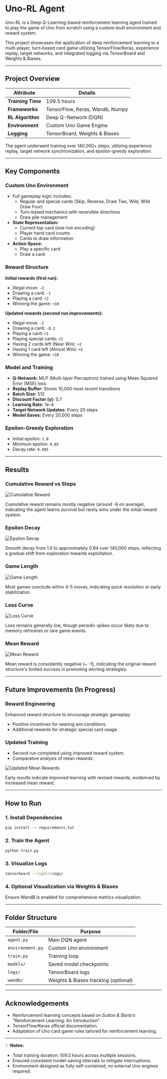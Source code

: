 # Uno-RL Agent

Uno-RL is a Deep Q-Learning-based reinforcement learning agent trained to play the game of Uno from scratch using a custom-built environment and reward system.

This project showcases the application of deep reinforcement learning to a multi-player, turn-based card game utilizing TensorFlow/Keras, experience replay, target networks, and integrated logging via TensorBoard and Weights & Biases.

---

## Project Overview

| Attribute       | Details                         |
|-----------------|---------------------------------|
| **Training Time** | 109.5 hours                  |
| **Frameworks**    | TensorFlow, Keras, Wandb, Numpy |
| **RL Algorithm**  | Deep Q-Network (DQN)           |
| **Environment**   | Custom Uno Game Engine         |
| **Logging**       | TensorBoard, Weights & Biases  |

The agent underwent training over 140,000+ steps, utilizing experience replay, target network synchronization, and epsilon-greedy exploration.

---

## Key Components

### Custom Uno Environment
- Full gameplay logic includes:
  - Regular and special cards (Skip, Reverse, Draw Two, Wild, Wild Draw Four)
  - Turn-based mechanics with reversible directions
  - Draw pile management
- **State Representation:**
  - Current top card (one-hot encoding)
  - Player hand card counts
  - Cards to draw information
- **Action Space:**
  - Play a specific card
  - Draw a card

### Reward Structure

**Initial rewards (first run):**
- Illegal move: `-2`
- Drawing a card: `-1`
- Playing a card: `+2`
- Winning the game: `+10`

**Updated rewards (second run improvements):**
- Illegal move: `-2`
- Drawing a card: `-0.2`
- Playing a card: `+1`
- Playing special cards: `+2`
- Having 2 cards left (Near Win): `+2`
- Having 1 card left (Almost Win): `+5`
- Winning the game: `+10`

### Model and Training
- **Q-Network:** MLP (Multi-layer Perceptron) trained using Mean Squared Error (MSE) loss.
- **Replay Buffer:** Stores 10,000 most recent transitions
- **Batch Size:** 512
- **Discount Factor (γ):** 0.7
- **Learning Rate:** 1e-4
- **Target Network Updates:** Every 20 steps
- **Model Saves:** Every 20,000 steps

### Epsilon-Greedy Exploration
- Initial epsilon: `1.0`
- Minimum epsilon: `0.05`
- Decay rate: `0.995`

---

## Results

### Cumulative Reward vs Steps

![Cumulative Reward](static/cumulative_Reward.png)

Cumulative reward remains mostly negative (around -6 on average), indicating the agent learns survival but rarely wins under the initial reward system.

### Epsilon Decay

![Epsilon Decay](static/epsilon_runtime.png)

Smooth decay from 1.0 to approximately 0.94 over 140,000 steps, reflecting a gradual shift from exploration towards exploitation.

### Game Length

![Game Length](static/game_length.png)

Most games conclude within 4-5 moves, indicating quick resolution or early stabilization.

### Loss Curve

![Loss Curve](static/loss.png)

Loss remains generally low, though periodic spikes occur likely due to memory refreshes or rare game events.

### Mean Reward

![Mean Reward](static/mean_reward.png)

Mean reward is consistently negative (~ -1), indicating the original reward structure's limited success in promoting winning strategies.

---

## Future Improvements (In Progress)

### Reward Engineering
Enhanced reward structure to encourage strategic gameplay:
- Positive incentives for nearing win conditions.
- Additional rewards for strategic special card usage.

### Updated Training
- Second run completed using improved reward system.
- Comparative analysis of mean rewards:

![Updated Mean Rewards](static/updated_mean_rewards.png)

Early results indicate improved learning with revised rewards, evidenced by increased mean reward.

---

## How to Run

### 1. Install Dependencies
```bash
pip install -r requirements.txt
```

### 2. Train the Agent
```bash
python train.py
```

### 3. Visualize Logs
```bash
tensorboard --logdir=logs/
```

### 4. Optional Visualization via Weights & Biases

Ensure WandB is enabled for comprehensive metrics visualization.

---

## Folder Structure

| Folder/File       | Purpose                         |
|-------------------|---------------------------------|
| `agent.py`        | Main DQN agent                  |
| `environment.py`  | Custom Uno environment          |
| `train.py`        | Training loop                   |
| `models/`         | Saved model checkpoints         |
| `logs/`           | TensorBoard logs                |
| `wandb/`          | Weights & Biases tracking (optional) |

---

## Acknowledgements
- Reinforcement learning concepts based on *Sutton & Barto’s* "Reinforcement Learning: An Introduction".
- TensorFlow/Keras official documentation.
- Adaptation of Uno card game rules tailored for reinforcement learning.

---

✨ **Notes:**
- Total training duration: 109.5 hours across multiple sessions.
- Ensured consistent model-saving intervals to mitigate interruptions.
- Environment designed as fully self-contained; no external Uno engines required.

